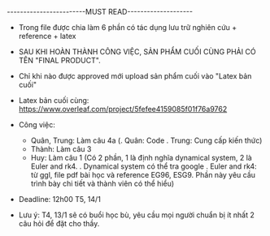 ------------------------MUST READ--------------------
- Trong file được chia làm 6 phần có tác dụng lưu trữ nghiên cứu + reference + latex
- SAU KHI HOÀN THÀNH CÔNG VIỆC, SẢN PHẨM CUỐI CÙNG PHẢI CÓ TÊN "FINAL PRODUCT".
- Chỉ khi nào được approved mới upload sản phẩm cuối vào "Latex bản cuối"
- Latex bản cuối cùng: https://www.overleaf.com/project/5fefee4159085f01f76a9762

- Công việc:
  + Quân, Trung: Làm câu 4a
    (. Quân: Code
    . Trung: Cung cấp kiến thức)
  + Thành: Làm câu 3
  + Huy: Làm câu 1
    (Có 2 phần, 1 là định nghĩa dynamical system, 2 là Euler and rk4.
       .  Dynamical system có thể tra google
       .  Euler and rk4: từ ggl, file pdf bài học và reference EG96, ESG9. Phần này yêu cầu trình bày chi tiết và thành viên có thể hiểu)
- Deadline: 12h00 T5, 14/1
- Lưu ý: T4, 13/1 sẽ có buổi học bù, yêu cầu mọi người chuẩn bị ít nhất 2 câu hỏi để đặt cho thầy.
